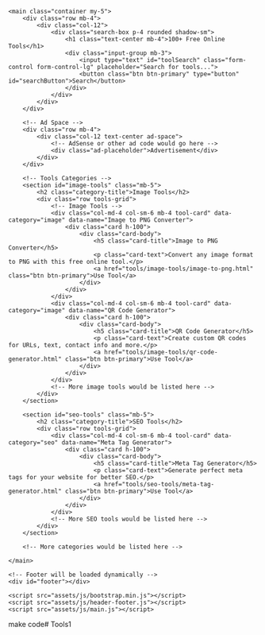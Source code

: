 <!DOCTYPE html>
<html lang="en">
<head>
    <meta charset="UTF-8">
    <meta name="viewport" content="width=device-width, initial-scale=1.0">
    <title>MultiTools - 100+ Free Online Tools</title>
    <meta name="description" content="Free online tools for developers, designers, SEO specialists, and more. 100+ tools including converters, calculators, generators, and utilities.">
    <link rel="stylesheet" href="assets/css/bootstrap.min.css">
    <link rel="stylesheet" href="assets/css/style.css">
    <link rel="icon" href="assets/images/logo.png">
</head>
<body>
    <!-- Header will be loaded dynamically -->
    <div id="header"></div>

    <main class="container my-5">
        <div class="row mb-4">
            <div class="col-12">
                <div class="search-box p-4 rounded shadow-sm">
                    <h1 class="text-center mb-4">100+ Free Online Tools</h1>
                    <div class="input-group mb-3">
                        <input type="text" id="toolSearch" class="form-control form-control-lg" placeholder="Search for tools...">
                        <button class="btn btn-primary" type="button" id="searchButton">Search</button>
                    </div>
                </div>
            </div>
        </div>

        <!-- Ad Space -->
        <div class="row mb-4">
            <div class="col-12 text-center ad-space">
                <!-- AdSense or other ad code would go here -->
                <div class="ad-placeholder">Advertisement</div>
            </div>
        </div>

        <!-- Tools Categories -->
        <section id="image-tools" class="mb-5">
            <h2 class="category-title">Image Tools</h2>
            <div class="row tools-grid">
                <!-- Image Tools -->
                <div class="col-md-4 col-sm-6 mb-4 tool-card" data-category="image" data-name="Image to PNG Converter">
                    <div class="card h-100">
                        <div class="card-body">
                            <h5 class="card-title">Image to PNG Converter</h5>
                            <p class="card-text">Convert any image format to PNG with this free online tool.</p>
                            <a href="tools/image-tools/image-to-png.html" class="btn btn-primary">Use Tool</a>
                        </div>
                    </div>
                </div>
                <div class="col-md-4 col-sm-6 mb-4 tool-card" data-category="image" data-name="QR Code Generator">
                    <div class="card h-100">
                        <div class="card-body">
                            <h5 class="card-title">QR Code Generator</h5>
                            <p class="card-text">Create custom QR codes for URLs, text, contact info and more.</p>
                            <a href="tools/image-tools/qr-code-generator.html" class="btn btn-primary">Use Tool</a>
                        </div>
                    </div>
                </div>
                <!-- More image tools would be listed here -->
            </div>
        </section>

        <section id="seo-tools" class="mb-5">
            <h2 class="category-title">SEO Tools</h2>
            <div class="row tools-grid">
                <div class="col-md-4 col-sm-6 mb-4 tool-card" data-category="seo" data-name="Meta Tag Generator">
                    <div class="card h-100">
                        <div class="card-body">
                            <h5 class="card-title">Meta Tag Generator</h5>
                            <p class="card-text">Generate perfect meta tags for your website for better SEO.</p>
                            <a href="tools/seo-tools/meta-tag-generator.html" class="btn btn-primary">Use Tool</a>
                        </div>
                    </div>
                </div>
                <!-- More SEO tools would be listed here -->
            </div>
        </section>

        <!-- More categories would be listed here -->

    </main>

    <!-- Footer will be loaded dynamically -->
    <div id="footer"></div>

    <script src="assets/js/bootstrap.min.js"></script>
    <script src="assets/js/header-footer.js"></script>
    <script src="assets/js/main.js"></script>
</body>
</html>make code# Tools1
